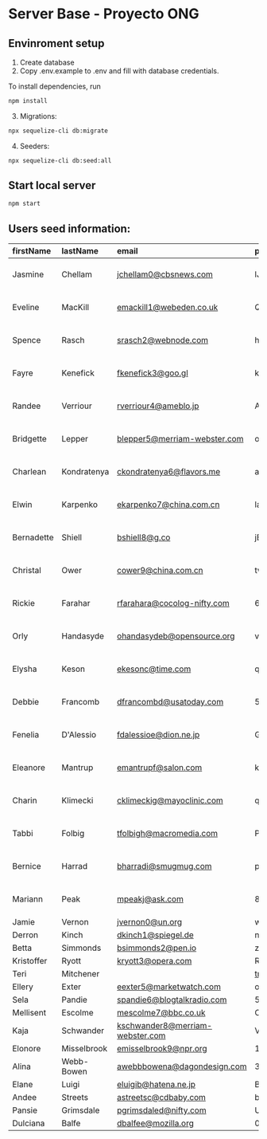 # Server Base - Proyecto ONG


## Envinroment setup

1) Create database
2) Copy .env.example to .env and fill with database credentials.

To install dependencies, run
``` bash
npm install
```

3) Migrations:
``` bash
npx sequelize-cli db:migrate
```

4) Seeders:
``` bash
npx sequelize-cli db:seed:all
```

## Start local server

``` bash
npm start
```

## Users seed information:

|firstName|lastName|email|password|image|roleId|createdAt|updatedAt|
|:----|:----|:----|:----|:----|:----|:----|:----|
|Jasmine|Chellam|jchellam0@cbsnews.com|lJGRQsZ9Pnx|8cee83bafdb828b1af7bbf669e09deb2|2|2022-01-20 21:45:33|2022-03-12 13:11:07|
|Eveline|MacKill|emackill1@webeden.co.uk|Q2nXUOny|5a1dcc65b51848ae2e051b14b7641e4a|2|2021-08-22 04:48:48|2022-02-21 06:05:49|
|Spence|Rasch|srasch2@webnode.com|hdlo89KKc5Ua|508b6de4330c828512069c2b1e5fe42c|2|2022-06-21 21:09:17|2021-12-25 17:53:12|
|Fayre|Kenefick|fkenefick3@goo.gl|kb96rFR|dd47e71a84a49f6c6910ec795f7ef7a8|1|2022-05-05 19:52:06|2022-04-19 23:23:19|
|Randee|Verriour|rverriour4@ameblo.jp|AYy39l6SFWL|4fe4325cfbc1ef1160986161b585208d|2|2022-03-04 00:32:46|2021-07-26 07:22:31|
|Bridgette|Lepper|blepper5@merriam-webster.com|oxrmeillqz|1ed34a1443ce699b6514a6fee869a6b0|1|2021-12-25 13:06:10|2021-09-26 22:52:53|
|Charlean|Kondratenya|ckondratenya6@flavors.me|asJhcjf|b3da1c2023241d651454828534f3339b|1|2022-03-27 12:05:58|2022-05-15 14:18:56|
|Elwin|Karpenko|ekarpenko7@china.com.cn|la9WqCqY|59899123baf5db05078508486ba6e3ad|1|2022-04-09 19:58:49|2022-02-27 18:52:19|
|Bernadette|Shiell|bshiell8@g.co|jEJLuRj|4351c060564d296921f53ae1de7988fc|2|2021-09-08 02:54:01|2022-04-12 02:56:39|
|Christal|Ower|cower9@china.com.cn|twacVb9jz0v|7e34e42547d7e72145ad84f86c8dc1de|1|2021-08-09 19:06:50|2021-10-11 15:25:53|
|Rickie|Farahar|rfarahara@cocolog-nifty.com|6yF4sKuOk|225971b5f8f9b452d63abacc4ac8c430|2|2022-03-13 00:01:30|2021-09-09 19:07:56|
|Orly|Handasyde|ohandasydeb@opensource.org|v8IGIV|85b67b47d3292523cce3fe0f773d6f17|1|2022-03-27 19:56:00|2022-05-01 21:39:27|
|Elysha|Keson|ekesonc@time.com|qSwYWs80sK|04ee3b6124c09758ffc1bbf458de07e1|1|2022-02-23 21:40:53|2021-08-08 04:06:08|
|Debbie|Francomb|dfrancombd@usatoday.com|57tL5tf3x|801b738daa34190386f2110c064b2da3|1|2021-12-20 02:02:12|2022-04-14 09:20:01|
|Fenelia|D'Alessio|fdalessioe@dion.ne.jp|GcTuJP|da36c4d8f990892096fd7022bfa213cb|2|2021-11-24 01:52:29|2022-04-21 10:32:06|
|Eleanore|Mantrup|emantrupf@salon.com|kbIKKPr|765995eea904e07a4c6f1afb76fd8bbe|2|2021-08-04 05:03:25|2021-08-09 03:03:47|
|Charin|Klimecki|cklimeckig@mayoclinic.com|qhdkOB|7439e47fa41c8595293d1a5c58d2255b|2|2022-04-20 15:30:37|2021-09-08 20:09:53|
|Tabbi|Folbig|tfolbigh@macromedia.com|PBLgeLN|2f15cb21c0f985351ac7bd449e25ee0c|2|2022-07-06 20:58:30|2022-02-13 08:22:40|
|Bernice|Harrad|bharradi@smugmug.com|pcKzLcaaMIQF|0d77c775c22837502980c041a0b7aec0|1|2021-07-27 11:13:06|2022-02-01 01:49:55|
|Mariann|Peak|mpeakj@ask.com|8i9R6MX|34ae5bf3996abb79170de143120d2a9a|1|2021-10-12 11:35:00|2022-01-07 02:19:56|
|Jamie|Vernon|jvernon0@un.org|wSJ1nnzCmO|34ae5bf3996abb79170de143120d2a9a|1|11/27/2021|10/4/2021|
|Derron|Kinch|dkinch1@spiegel.de|nlWW7Fj0Mc|34ae5bf3996abb79170de143120d2a9a|1|8/30/2021|8/11/2021|
|Betta|Simmonds|bsimmonds2@pen.io|zgcMaXzKnzXz|34ae5bf3996abb79170de143120d2a9a|1|9/13/2021|9/27/2021|
|Kristoffer|Ryott|kryott3@opera.com|RmRugDskNJQ4|34ae5bf3996abb79170de143120d2a9a|2|11/7/2021|4/24/2022|
|Teri|Mitchener||tmitchener4@ucoz.com|IbPHHBfFu|34ae5bf3996abb79170de143120d2a9a|2|1/12/2022|8/8/2021|
|Ellery|Exter|eexter5@marketwatch.com |oDI8qUZ|34ae5bf3996abb79170de143120d2a9a|1|1/24/2022|11/1/2021|
|Sela|Pandie|spandie6@blogtalkradio.com|5RaX4a4dKke|34ae5bf3996abb79170de143120d2a9a|1|5/19/2022|6/28/2022|
|Mellisent|Escolme|mescolme7@bbc.co.uk|OMjrIn|34ae5bf3996abb79170de143120d2a9a|2|3/5/2022|11/26/2021|
|Kaja|Schwander|kschwander8@merriam-webster.com|VB5Stujnu|34ae5bf3996abb79170de143120d2a9a|2|2/25/2022|2/15/2022|
|Elonore|Misselbrook|emisselbrook9@npr.org|1cjAV3XIWP|34ae5bf3996abb79170de143120d2a9a|1|4/19/2022|4/16/2022|
|Alina|Webb-Bowen|awebbbowena@dagondesign.com|3zNxsrLQEF1b|34ae5bf3996abb79170de143120d2a9a|1|10/22/2021|2/13/2022|
|Elane|Luigi|eluigib@hatena.ne.jp|BNczByIRY|34ae5bf3996abb79170de143120d2a9a|1|5/1/2022|10/8/2021|
|Andee|Streets|astreetsc@cdbaby.com|b8QfMcWLZh8|34ae5bf3996abb79170de143120d2a9a|2|11/22/2021|10/30/2021|
|Pansie|Grimsdale|pgrimsdaled@nifty.com|UKjjPhKA|34ae5bf3996abb79170de143120d2a9a|2|12/10/2021|2/24/2022|
|Dulciana|Balfe|dbalfee@mozilla.org|05N6iL|34ae5bf3996abb79170de143120d2a9a|2|1/2/2022|6/27/2022|


